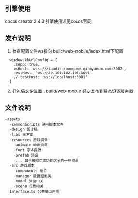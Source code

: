 ## 引擎使用
cocos creator 2.4.3
引擎使用详见cocos官网
## 发布说明
1. 检查配置文件ws指向 build/web-mobile/index.html下配置
```
  window.kkUrlConfig = {
    isApp: true,
    wsHost: 'wss://ztaudio-roomgame.qianyancm.com:3002',
    testHost: 'ws://39.101.162.107:3001'
    // testHost: 'ws://localhost:3001'
  }
``` 
2. 打包后文件位置：build/web-mobile 将之发布到静态资源服务器

## 文件说明
```
-assets
  -commonScripts 通用脚本文件
  -design 设计稿
  -libs 三方库
  -resources 游戏资源
    -animate 动画资源
    -font 字体资源
    -prefab 预设
    -... 其他按照页面功能区分的一些资源
  -src 游戏脚本
    -components 组件
    -manager 数据控制类
    -modal 弹窗相关
    -scene 场景相关
  Interface.ts 公共接口声明
  ```